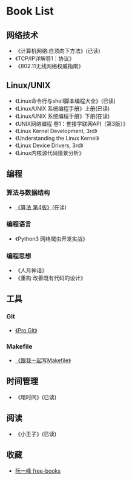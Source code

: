 # Book List

## 网络技术

* 《计算机网络:自顶向下方法》(已读)
* 《TCP/IP详解卷1：协议》
* 《802.11无线网络权威指南》

## Linux/UNIX

* 《Linux命令行与shell脚本编程大全》(已读)
* 《Linux/UNIX 系统编程手册》上册(已读)
* 《Linux/UNIX 系统编程手册》下册(在读)
* 《UNIX网络编程 卷1：套接字联网API（第3版）》
* 《Linux Kernel Development, 3rd》
* 《Understanding the Linux Kernel》
* 《Linux Device Drivers, 3rd》
* 《Linux内核源代码情景分析》

## 编程

### 算法与数据结构

* [《算法 第4版》](https://book.douban.com/subject/19952400/)(在读)

### 编程语言

* 《Python3 网络爬虫开发实战》

### 编程思想

* 《人月神话》
* 《重构 改善既有代码的设计》

## 工具

### Git

* [《Pro Git》](http://git.oschina.net/progit/)

### Makefile

* [《跟我一起写Makefile》](http://scc.qibebt.cas.cn/docs/linux/base/%B8%FA%CE%D2%D2%BB%C6%F0%D0%B4Makefile-%B3%C2%F0%A9.pdf)

## 时间管理

* 《暗时间》(已读)

## 阅读

* 《小王子》(已读)

## 收藏

* [阮一峰 free-books](https://github.com/ruanyf/free-books/blob/master/README.md)
